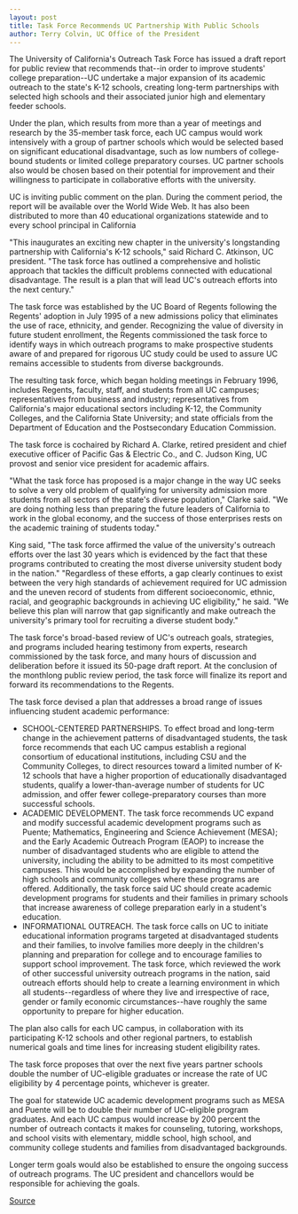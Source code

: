 ```yaml
---
layout: post
title: Task Force Recommends UC Partnership With Public Schools
author: Terry Colvin, UC Office of the President
---
```


The University of California's Outreach Task Force has issued a draft report for public review that recommends  that--in order to improve students' college preparation--UC undertake a major expansion of its academic outreach to the state's K-12 schools, creating long-term partnerships with selected high schools and their associated junior high and elementary feeder schools.

Under the plan, which results from more than a year of meetings and research by the 35-member task force, each UC campus would work intensively with a group of partner schools which would be selected based on significant educational disadvantage, such as low numbers of college-bound students or limited college preparatory courses. UC partner schools also would be chosen based on their potential for improvement and their willingness to participate in collaborative efforts with the university.

UC is inviting public comment on the plan. During the comment period, the report will be available over the World Wide Web. It has also been distributed to more than 40 educational organizations statewide and to every school principal in California

"This inaugurates an exciting new chapter in the university's longstanding partnership with California's K-12 schools," said Richard C. Atkinson, UC president. "The task force has outlined a comprehensive and holistic approach that tackles the difficult problems connected with educational disadvantage. The result is a plan that will lead UC's outreach efforts into the next century."

The task force was established by the UC Board of Regents following the Regents' adoption in July 1995 of a new admissions policy that eliminates the use of race, ethnicity, and gender. Recognizing the value of diversity in future student enrollment, the Regents commissioned the task force to identify ways in which outreach programs to make prospective students aware of and prepared for rigorous UC study could be used to assure UC remains accessible to students from diverse backgrounds.

The resulting task force, which began holding meetings in February 1996, includes Regents, faculty, staff, and students from all UC campuses; representatives from business and industry; representatives from California's major educational sectors  including K-12, the Community Colleges, and the California State University; and state officials from the Department of Education and the Postsecondary Education Commission.

The task force is cochaired by Richard A. Clarke, retired president and chief executive officer of Pacific Gas & Electric Co., and C. Judson King, UC provost and senior vice president for academic affairs.

"What the task force has proposed is a major change in the way UC seeks to solve a very old problem of qualifying for university admission more students from all sectors of the state's diverse population," Clarke said. "We are doing nothing less than preparing the future leaders of California to work in the global economy, and the success of those enterprises rests on the academic training of students today."

King said, "The task force affirmed the value of the university's outreach efforts over the last 30 years which is evidenced by the fact that these programs contributed to creating the most diverse university student body in the nation." "Regardless of these efforts, a gap clearly continues to exist between the very high standards of achievement required for UC admission and the uneven record of students from different socioeconomic, ethnic, racial, and geographic backgrounds in achieving UC eligibility," he said. "We believe this plan will narrow that gap significantly and make outreach the university's primary tool for recruiting a diverse student body."

The task force's broad-based review of UC's outreach goals, strategies, and programs included hearing testimony from experts, research commissioned by the task force, and many hours of discussion and deliberation before it issued its 50-page draft report. At the conclusion of the monthlong public review period, the task force will finalize its report and forward its recommendations to the Regents.

The task force devised a plan that addresses a broad range of issues influencing student academic performance:
* SCHOOL-CENTERED PARTNERSHIPS. To effect broad and long-term change in the achievement patterns of disadvantaged students, the task force recommends that each UC campus establish a regional consortium of educational institutions, including CSU and the Community Colleges, to direct resources toward a limited number of K-12 schools that have a higher proportion of educationally disadvantaged students, qualify a lower-than-average number of students for UC admission, and offer fewer college-preparatory courses than more successful schools.
* ACADEMIC DEVELOPMENT. The task force recommends UC expand and modify successful academic development programs such as Puente; Mathematics, Engineering and Science Achievement (MESA); and the Early Academic Outreach Program (EAOP) to increase the number of disadvantaged students who are eligible to attend the university, including the ability to be admitted to its most competitive campuses. This would be accomplished by expanding the number of high schools and community colleges where these programs are offered. Additionally, the task force said UC should create academic development programs for students and their families in primary schools that increase awareness of college preparation early in a student's education.
* INFORMATIONAL OUTREACH. The task force calls on UC to initiate educational information programs targeted at disadvantaged students and their families, to involve families more deeply in the children's planning and preparation for college and to encourage families to support school improvement.
The task force, which reviewed the work of other successful university outreach programs in the nation, said outreach efforts should help to create a learning environment in which all students--regardless of where they live and irrespective of race, gender or family economic circumstances--have roughly the same opportunity to prepare for higher education.

The plan also calls for each UC campus, in collaboration with its participating K-12 schools and other regional partners, to establish numerical goals and time lines for increasing student eligibility rates.

The task force proposes that over the next five years partner schools double the number of UC-eligible graduates or increase the rate of UC eligibility by 4 percentage points, whichever is greater.

The goal for statewide UC academic development programs such as MESA and Puente will be to double their number of UC-eligible program graduates. And each UC campus would increase by 200 percent the number of outreach contacts it makes for counseling, tutoring, workshops, and school visits with elementary, middle school, high school, and community college students and families from disadvantaged backgrounds.

Longer term goals would also be established to ensure the ongoing success of outreach programs. The UC president and chancellors would be responsible for achieving the goals.

[Source](http://www1.ucsc.edu/oncampus/currents/97-06-02/outreach.htm "Permalink to Outreach Task Force:06-02-97")
